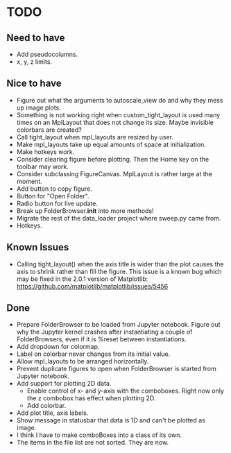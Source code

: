 TODO
====
Need to have
------------
* Add pseudocolumns.
* x, y, z limits.


Nice to have
------------
* Figure out what the arguments to autoscale_view do and why they mess up
  image plots.
* Something is not working right when custom_tight_layout is used many times on
  an MplLayout that does not change its size. Maybe invisible colorbars are
  created?
* Call tight_layout when mpl_layouts are resized by user.
* Make mpl_layouts take up equal amounts of space at initialization.
* Make hotkeys work.
* Consider clearing figure before plotting. Then the Home key on the toolbar may work.
* Consider subclassing FigureCanvas. MplLayout is rather large at the moment.
* Add button to copy figure.
* Button for "Open Folder".
* Radio button for live update.
* Break up FolderBrowser.__init__ into more methods!
* Migrate the rest of the data_loader project where sweep.py came from.
* Hotkeys.


Known Issues
------------
* Calling tight_layout() when the axis title is wider than the plot causes the
  axis to shrink rather than fill the figure. This issue is a known bug which
  may be fixed in the 2.0.1 version of Matplotlib:
  https://github.com/matplotlib/matplotlib/issues/5456


Done
----
* Prepare FolderBrowser to be loaded from Jupyter notebook. Figure out why the
  Jupyter kernel crashes after instantiating a couple of FolderBrowsers, even
  if it is %reset between instantiations.
* Add dropdown for colormap.
* Label on colorbar never changes from its initial value.
* Allow mpl_layouts to be arranged horizontally.
* Prevent duplicate figures to open when FolderBrowser is started from
  Jupyter notebook.
* Add support for plotting 2D data.
    * Enable control of x- and y-axis with the comboboxes. Right now only
      the z combobox has effect when plotting 2D.
    * Add colorbar.
* Add plot title, axis labels.
* Show message in statusbar that data is 1D and can't be plotted as image.
* I think I have to make comboBoxes into a class of its own.
* The items in the file list are not sorted. They are now.
